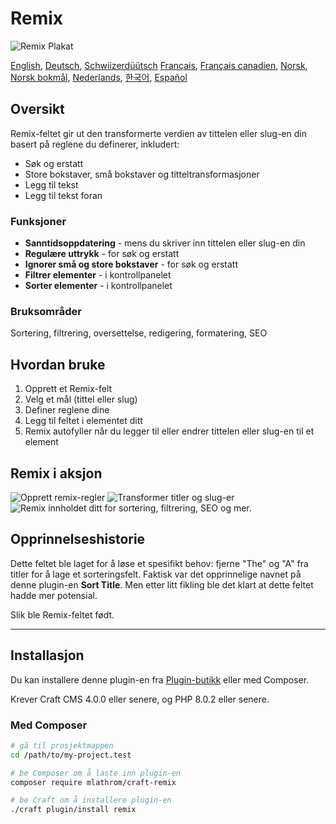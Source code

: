 # Remix

![Remix Plakat](https://mlathrom-storage-00.sfo3.cdn.digitaloceanspaces.com/github/mlathrom/craft-remix/remix-00-poster.jpg?v1)

[English](docs/en/README.md), [Deutsch](docs/de/README.md), [Schwiizerdüütsch](docs/de-CH/README.md)
[Français](docs/fr/README.md), [Français canadien](docs/fr-CA/README.md), [Norsk](docs/no/README.md), [Norsk bokmål](docs/nb/README.md), [Nederlands](docs/nl/README.md), [한국어](docs/ko/README.md), [Español](docs/es/README.md)

## Oversikt

Remix-feltet gir ut den transformerte verdien av tittelen eller slug-en din basert på reglene du definerer, inkludert:

 - Søk og erstatt
 - Store bokstaver, små bokstaver og titteltransformasjoner
 - Legg til tekst
 - Legg til tekst foran

### Funksjoner
 - **Sanntidsoppdatering** - mens du skriver inn tittelen eller slug-en din
 - **Regulære uttrykk** - for søk og erstatt
 - **Ignorer små og store bokstaver** - for søk og erstatt
 - **Filtrer elementer** - i kontrollpanelet
 - **Sorter elementer** - i kontrollpanelet

### Bruksområder
Sortering, filtrering, oversettelse, redigering, formatering, SEO

## Hvordan bruke
1. Opprett et Remix-felt
2. Velg et mål (tittel eller slug)
3. Definer reglene dine
4. Legg til feltet i elementet ditt
5. Remix autofyller når du legger til eller endrer tittelen eller slug-en til et element

## Remix i aksjon
![Opprett remix-regler](https://mlathrom-storage-00.sfo3.cdn.digitaloceanspaces.com/github/mlathrom/craft-remix/remix-01-create-rules.jpg?v1)
![Transformer titler og slug-er](https://mlathrom-storage-00.sfo3.cdn.digitaloceanspaces.com/github/mlathrom/craft-remix/remix-02-transform.jpg?v1)
![Remix innholdet ditt for sortering, filtrering, SEO og mer.](https://mlathrom-storage-00.sfo3.cdn.digitaloceanspaces.com/github/mlathrom/craft-remix/remix-03-remix-content.jpg?v2)

## Opprinnelseshistorie
Dette feltet ble laget for å løse et spesifikt behov: fjerne "The" og "A" fra titler for å lage et sorteringsfelt. Faktisk var det opprinnelige navnet på denne plugin-en **Sort Title**. Men etter litt fikling ble det klart at dette feltet hadde mer potensial.

Slik ble Remix-feltet født.

---

## Installasjon

Du kan installere denne plugin-en fra [Plugin-butikk](https://plugins.craftcms.com/remix) eller med Composer.

Krever Craft CMS 4.0.0 eller senere, og PHP 8.0.2 eller senere.

### Med Composer

```bash
# gå til prosjektmappen
cd /path/to/my-project.test

# be Composer om å laste inn plugin-en
composer require mlathrom/craft-remix

# be Craft om å installere plugin-en
./craft plugin/install remix
```